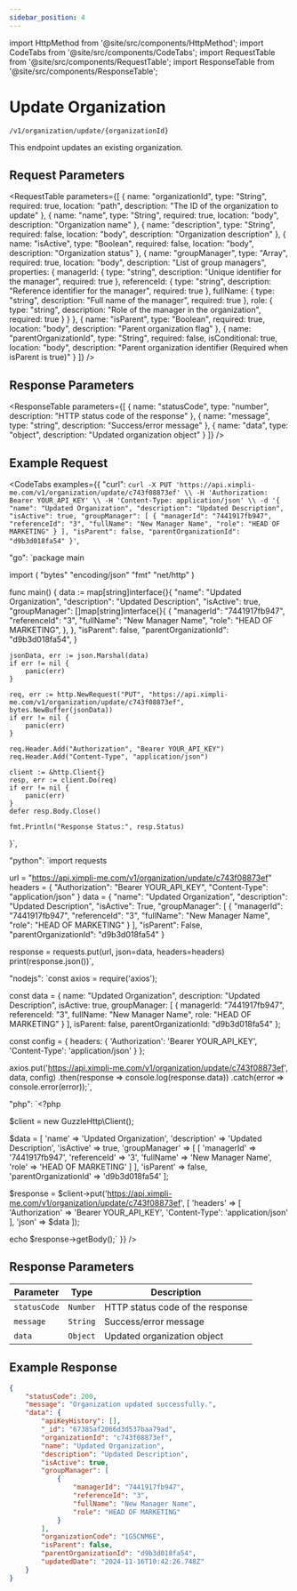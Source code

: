 ```yaml
---
sidebar_position: 4
---
```


import HttpMethod from '@site/src/components/HttpMethod';
import CodeTabs from '@site/src/components/CodeTabs';
import RequestTable from '@site/src/components/RequestTable';
import ResponseTable from '@site/src/components/ResponseTable';

# Update Organization

<HttpMethod method="PUT" /> `/v1/organization/update/{organizationId}`

This endpoint updates an existing organization.

## Request Parameters

<RequestTable
  parameters={[
    {
      name: "organizationId",
      type: "String",
      required: true,
      location: "path",
      description: "The ID of the organization to update"
    },
    {
      name: "name",
      type: "String",
      required: true,
      location: "body",
      description: "Organization name"
    },
    {
      name: "description",
      type: "String",
      required: false,
      location: "body",
      description: "Organization description"
    },
    {
      name: "isActive",
      type: "Boolean",
      required: false,
      location: "body",
      description: "Organization status"
    },
    {
      name: "groupManager",
      type: "Array",
      required: true,
      location: "body",
      description: "List of group managers",
      properties: {
        managerId: {
          type: "string",
          description: "Unique identifier for the manager",
          required: true
        },
        referenceId: {
          type: "string",
          description: "Reference identifier for the manager",
          required: true
        },
        fullName: {
          type: "string",
          description: "Full name of the manager",
          required: true
        },
        role: {
          type: "string",
          description: "Role of the manager in the organization",
          required: true
        }
      }
    },
    {
      name: "isParent",
      type: "Boolean",
      required: true,
      location: "body",
      description: "Parent organization flag"
    },
    {
      name: "parentOrganizationId",
      type: "String",
      required: false,
      isConditional: true,
      location: "body",
      description: "Parent organization identifier (Required when isParent is true)"
    }
  ]}
/>

## Response Parameters

<ResponseTable
  parameters={[
    {
      name: "statusCode",
      type: "number",
      description: "HTTP status code of the response"
    },
    {
      name: "message",
      type: "string",
      description: "Success/error message"
    },
    {
      name: "data",
      type: "object",
      description: "Updated organization object"
    }
  ]}
/>

## Example Request

<CodeTabs examples={{
  "curl": `curl -X PUT 'https://api.ximpli-me.com/v1/organization/update/c743f08873ef' \\
-H 'Authorization: Bearer YOUR_API_KEY' \\
-H 'Content-Type: application/json' \\
-d '{
  "name": "Updated Organization",
  "description": "Updated Description",
  "isActive": true,
  "groupManager": [
    {
      "managerId": "7441917fb947",
      "referenceId": "3",
      "fullName": "New Manager Name",
      "role": "HEAD OF MARKETING"
    }
  ],
  "isParent": false,
  "parentOrganizationId": "d9b3d018fa54"
}'`,

  "go": `package main

import (
    "bytes"
    "encoding/json"
    "fmt"
    "net/http"
)

func main() {
    data := map[string]interface{}{
        "name": "Updated Organization",
        "description": "Updated Description",
        "isActive": true,
        "groupManager": []map[string]interface{}{
            {
                "managerId": "7441917fb947",
                "referenceId": "3",
                "fullName": "New Manager Name",
                "role": "HEAD OF MARKETING",
            },
        },
        "isParent": false,
        "parentOrganizationId": "d9b3d018fa54",
    }

    jsonData, err := json.Marshal(data)
    if err != nil {
        panic(err)
    }

    req, err := http.NewRequest("PUT", "https://api.ximpli-me.com/v1/organization/update/c743f08873ef", bytes.NewBuffer(jsonData))
    if err != nil {
        panic(err)
    }

    req.Header.Add("Authorization", "Bearer YOUR_API_KEY")
    req.Header.Add("Content-Type", "application/json")

    client := &http.Client{}
    resp, err := client.Do(req)
    if err != nil {
        panic(err)
    }
    defer resp.Body.Close()

    fmt.Println("Response Status:", resp.Status)
}`,

  "python": `import requests

url = "https://api.ximpli-me.com/v1/organization/update/c743f08873ef"
headers = {
    "Authorization": "Bearer YOUR_API_KEY",
    "Content-Type": "application/json"
}
data = {
    "name": "Updated Organization",
    "description": "Updated Description",
    "isActive": True,
    "groupManager": [
        {
            "managerId": "7441917fb947",
            "referenceId": "3",
            "fullName": "New Manager Name",
            "role": "HEAD OF MARKETING"
        }
    ],
    "isParent": False,
    "parentOrganizationId": "d9b3d018fa54"
}

response = requests.put(url, json=data, headers=headers)
print(response.json())`,

  "nodejs": `const axios = require('axios');

const data = {
  name: "Updated Organization",
  description: "Updated Description",
  isActive: true,
  groupManager: [
    {
      managerId: "7441917fb947",
      referenceId: "3",
      fullName: "New Manager Name",
      role: "HEAD OF MARKETING"
    }
  ],
  isParent: false,
  parentOrganizationId: "d9b3d018fa54"
};

const config = {
  headers: { 
    'Authorization': 'Bearer YOUR_API_KEY',
    'Content-Type': 'application/json'
  }
};

axios.put('https://api.ximpli-me.com/v1/organization/update/c743f08873ef', data, config)
  .then(response => console.log(response.data))
  .catch(error => console.error(error));`,

  "php": `<?php

$client = new GuzzleHttp\\Client();

$data = [
    'name' => 'Updated Organization',
    'description' => 'Updated Description',
    'isActive' => true,
    'groupManager' => [
        [
            'managerId' => '7441917fb947',
            'referenceId' => '3',
            'fullName' => 'New Manager Name',
            'role' => 'HEAD OF MARKETING'
        ]
    ],
    'isParent' => false,
    'parentOrganizationId' => 'd9b3d018fa54'
];

$response = $client->put('https://api.ximpli-me.com/v1/organization/update/c743f08873ef', [
    'headers' => [
        'Authorization' => 'Bearer YOUR_API_KEY',
        'Content-Type': 'application/json'
    ],
    'json' => $data
]);

echo $response->getBody();`
}} />

## Response Parameters

| Parameter | Type | Description |
|-|-|-|
| `statusCode` | `Number` | HTTP status code of the response |
| `message` | `String` | Success/error message |
| `data` | `Object` | Updated organization object |

## Example Response

```json
{
    "statusCode": 200,
    "message": "Organization updated successfully.",
    "data": {
        "apiKeyHistory": [],
        "_id": "67385af2066d3d537baa79ad",
        "organizationId": "c743f08873ef",
        "name": "Updated Organization",
        "description": "Updated Description",
        "isActive": true,
        "groupManager": [
            {
                "managerId": "7441917fb947",
                "referenceId": "3",
                "fullName": "New Manager Name",
                "role": "HEAD OF MARKETING"
            }
        ],
        "organizationCode": "1G5CNM6E",
        "isParent": false,
        "parentOrganizationId": "d9b3d018fa54",
        "updatedDate": "2024-11-16T10:42:26.748Z"
    }
}
``` 